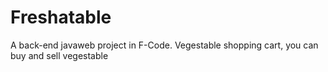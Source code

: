 # Freshatable
A back-end javaweb project in F-Code. Vegestable shopping cart, you can buy and sell vegestable
